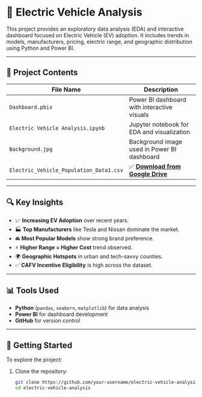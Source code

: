 # 🔌 Electric Vehicle Analysis

This project provides an exploratory data analysis (EDA) and interactive dashboard focused on Electric Vehicle (EV) adoption. It includes trends in models, manufacturers, pricing, electric range, and geographic distribution using Python and Power BI.

---

## 📁 Project Contents

| File Name                              | Description                                      |
|----------------------------------------|--------------------------------------------------|
| `Dashboard.pbix`                        | Power BI dashboard with interactive visuals      |
| `Electric Vehicle Analysis.ipynb`       | Jupyter notebook for EDA and visualization       |
| `Background.jpg`                        | Background image used in Power BI dashboard      |
| `Electric_Vehicle_Population_Data1.csv` | ✅ **[Download from Google Drive](https://drive.google.com/file/d/1RPpjwt6lRFtIlHPE15wx3bmDTtv2rweB/view?usp=drive_link)** |

---

## 🔍 Key Insights

- 📈 **Increasing EV Adoption** over recent years.
- 🏭 **Top Manufacturers** like Tesla and Nissan dominate the market.
- 🚘 **Most Popular Models** show strong brand preference.
- ⚡ **Higher Range = Higher Cost** trend observed.
- 🌍 **Geographic Hotspots** in urban and tech-savvy counties.
- ✅ **CAFV Incentive Eligibility** is high across the dataset.

---

## 📊 Tools Used

- **Python** (`pandas`, `seaborn`, `matplotlib`) for data analysis
- **Power BI** for dashboard development
- **GitHub** for version control

---

## 🚀 Getting Started

To explore the project:

1. Clone the repository:
   ```bash
   git clone https://github.com/your-username/electric-vehicle-analysis.git
   cd electric-vehicle-analysis
